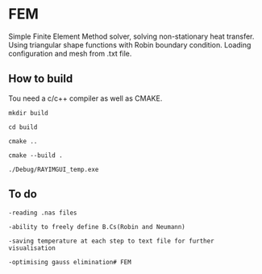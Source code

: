 # FEM

Simple Finite Element Method solver, solving non-stationary heat transfer. Using triangular shape functions with Robin boundary condition. 
Loading configuration and mesh from .txt file.


## How to build 

Tou need a c/c++ compiler as well as CMAKE.

    mkdir build

    cd build

    cmake ..

    cmake --build .

    ./Debug/RAYIMGUI_temp.exe

## To do

    -reading .nas files

    -ability to freely define B.Cs(Robin and Neumann)

    -saving temperature at each step to text file for further visualisation

    -optimising gauss elimination#   F E M  
 